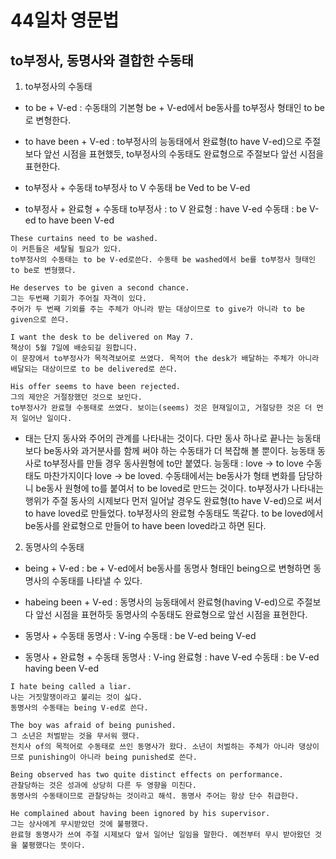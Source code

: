 # 44일차 영문법

## to부정사, 동명사와 결합한 수동태

1. to부정사의 수동태

-   to be + V-ed : 수동태의 기본형 be + V-ed에서 be동사를 to부정사 형태인 to be로 변형한다.
-   to have been + V-ed : to부정사의 능동태에서 완료형(to have V-ed)으로 주절보다 앞선 시점을 표현했듯,
    to부정사의 수동태도 완료형으로 주절보다 앞선 시점을 표현한다.

-   to부정사 + 수동태
    to부정사 to V
    수동태 be Ved
    to be V-ed

-   to부정사 + 완료형 + 수동태
    to부정사 : to V
    완료형 : have V-ed
    수동태 : be V-ed
    to have been V-ed

```
These curtains need to be washed.
이 커튼들은 세탈될 필요가 있다.
to부정사의 수동태는 to be V-ed로쓴다. 수동태 be washed에서 be를 to부정사 형태인 to be로 변형했다.

He deserves to be given a second chance.
그는 두번째 기회가 주어질 자격이 있다.
주어가 두 번째 기외를 주는 주체가 아니라 받는 대상이므로 to give가 아니라 to be given으로 쓴다.

I want the desk to be delivered on May 7.
책상이 5월 7일에 배송되길 원합니다.
이 문장에서 to부정사가 목적격보어로 쓰였다. 목적어 the desk가 배달하는 주체가 아니라 배달되는 대상이므로 to be delivered로 쓴다.

His offer seems to have been rejected.
그의 제안은 거절장했던 것으로 보인다.
to부정사가 완료형 수동태로 쓰였다. 보이는(seems) 것은 현재일이고, 거절당한 것은 더 먼저 일어난 일이다.
```

-   태는 단지 동사와 주어의 관계를 나타내는 것이다. 다만 동사 하나로 끝나는 능동태보다 be동사와 과거분사를 함께 써야 하는 수동태가 더 복잡해 볼 뿐이다.
    능동태 동사로 to부정사를 만들 경우 동사원형에 to만 붙였다. 능동태 : love -> to love
    수동태도 마찬가지이다 love -> be loved. 수동태에서는 be동사가 형태 변화를 담당하니 be동사 원형에 to를 붙여서 to be loved로 만드는 것이다.
    to부정사가 나타내는 행위가 주절 동사의 시제보다 먼저 일어날 경우도 완료형(to have V-ed)으로 써서 to have loved로 만들었다.
    to부정사의 완료형 수동태도 똑같다. to be loved에서 be동사를 완료형으로 만들어 to have been loved라고 하면 된다.

2. 동명사의 수동태

-   being + V-ed : be + V-ed에서 be동사를 동명사 형태인 being으로 변형하면 동명사의 수동태를 나타낼 수 있다.
-   habeing been + V-ed : 동명사의 능동태에서 완료형(having V-ed)으로 주절보다 앞선 시점을 표현하듯 동명사의 수동태도 완료형으로 앞선 시점을 표현한다.

-   동명사 + 수동태
    동명사 : V-ing
    수동태 : be V-ed
    being V-ed

-   동명사 + 완료형 + 수동태
    동명사 : V-ing
    완료형 : have V-ed
    수동태 : be V-ed
    having been V-ed

```
I hate being called a liar.
나는 거짓말쟁이라고 불리는 것이 싫다.
동명사의 수동태는 being V-ed로 쓴다.

The boy was afraid of being punished.
그 소년은 처벌받는 것을 무서워 했다.
전치사 of의 목적어로 수동태로 쓰인 동명사가 왔다. 소년이 처벌하는 주체가 아니라 댕상이므로 punishing이 아니라 being punished로 쓴다.

Being observed has two quite distinct effects on performance.
관찰당하는 것은 성과에 상당히 다른 두 영향을 미친다.
동명사의 수동태이므로 관찰당하는 것이라고 해석. 동명사 주어는 항상 단수 취급한다.

He complained about having been ignored by his supervisor.
그는 상사에게 무시받았던 것에 불평했다.
완료형 동명사가 쓰여 주절 시제보다 앞서 일어난 일임을 말한다. 예전부터 무시 받아왔던 것을 불평했다는 뜻이다.
```
